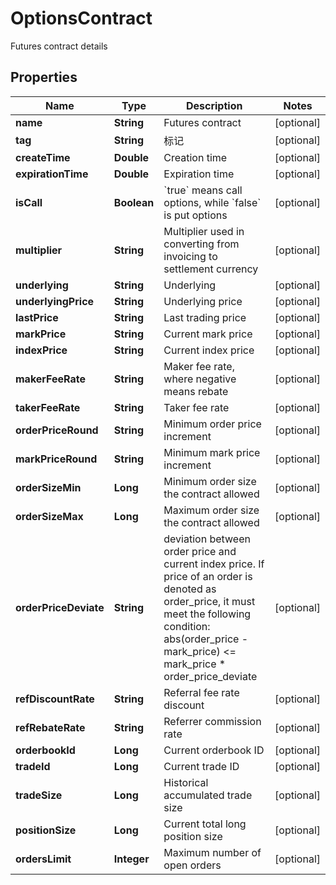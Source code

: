 
# OptionsContract

Futures contract details

## Properties

Name | Type | Description | Notes
------------ | ------------- | ------------- | -------------
**name** | **String** | Futures contract |  [optional]
**tag** | **String** | 标记 |  [optional]
**createTime** | **Double** | Creation time |  [optional]
**expirationTime** | **Double** | Expiration time |  [optional]
**isCall** | **Boolean** | &#x60;true&#x60; means call options, while &#x60;false&#x60; is put options |  [optional]
**multiplier** | **String** | Multiplier used in converting from invoicing to settlement currency |  [optional]
**underlying** | **String** | Underlying |  [optional]
**underlyingPrice** | **String** | Underlying price |  [optional]
**lastPrice** | **String** | Last trading price |  [optional]
**markPrice** | **String** | Current mark price |  [optional]
**indexPrice** | **String** | Current index price |  [optional]
**makerFeeRate** | **String** | Maker fee rate, where negative means rebate |  [optional]
**takerFeeRate** | **String** | Taker fee rate |  [optional]
**orderPriceRound** | **String** | Minimum order price increment |  [optional]
**markPriceRound** | **String** | Minimum mark price increment |  [optional]
**orderSizeMin** | **Long** | Minimum order size the contract allowed |  [optional]
**orderSizeMax** | **Long** | Maximum order size the contract allowed |  [optional]
**orderPriceDeviate** | **String** | deviation between order price and current index price. If price of an order is denoted as order_price, it must meet the following condition:      abs(order_price - mark_price) &lt;&#x3D; mark_price * order_price_deviate |  [optional]
**refDiscountRate** | **String** | Referral fee rate discount |  [optional]
**refRebateRate** | **String** | Referrer commission rate |  [optional]
**orderbookId** | **Long** | Current orderbook ID |  [optional]
**tradeId** | **Long** | Current trade ID |  [optional]
**tradeSize** | **Long** | Historical accumulated trade size |  [optional]
**positionSize** | **Long** | Current total long position size |  [optional]
**ordersLimit** | **Integer** | Maximum number of open orders |  [optional]

